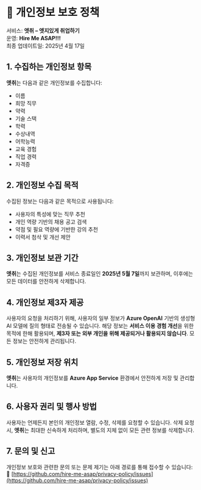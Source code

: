 # 📄 개인정보 보호 정책  
서비스: **엣취 – 엣지있게 취업하기**  
운영: **Hire Me ASAP!!!**  
최종 업데이트일: 2025년 4월 17일

## 1. 수집하는 개인정보 항목  
**엣취**는 다음과 같은 개인정보를 수집합니다:
- 이름  
- 희망 직무  
- 약력  
- 기술 스택  
- 학력  
- 수상내역  
- 어학능력  
- 교육 경험  
- 직업 경력  
- 자격증  

## 2. 개인정보 수집 목적  
수집된 정보는 다음과 같은 목적으로 사용됩니다:
- 사용자의 특성에 맞는 직무 추천
- 개인 역량 기반의 채용 공고 검색
- 약점 및 필요 역량에 기반한 강의 추천
- 이력서 첨삭 및 개선 제안

## 3. 개인정보 보관 기간  
**엣취**는 수집된 개인정보를 서비스 종료일인 **2025년 5월 7일**까지 보관하며, 이후에는 모든 데이터를 안전하게 삭제합니다.

## 4. 개인정보 제3자 제공  
사용자의 요청을 처리하기 위해, 사용자의 일부 정보가 **Azure OpenAI** 기반의 생성형 AI 모델에 질의 형태로 전송될 수 있습니다. 해당 정보는 **서비스 이용 경험 개선**을 위한 목적에 한해 활용되며, **제3자 또는 외부 개인을 위해 제공되거나 활용되지 않습니다**. 모든 정보는 안전하게 관리됩니다.

## 5. 개인정보 저장 위치  
**엣취**는 사용자의 개인정보를 **Azure App Service** 환경에서 안전하게 저장 및 관리합니다.

## 6. 사용자 권리 및 행사 방법  
사용자는 언제든지 본인의 개인정보 열람, 수정, 삭제를 요청할 수 있습니다. 삭제 요청 시, **엣취**는 최대한 신속하게 처리하며, 별도의 지체 없이 모든 관련 정보를 삭제합니다.

## 7. 문의 및 신고  
개인정보 보호와 관련한 문의 또는 문제 제기는 아래 경로를 통해 접수할 수 있습니다:  
🔗 [https://github.com/hire-me-asap/privacy-policy/issues](https://github.com/hire-me-asap/privacy-policy/issues)
